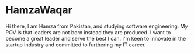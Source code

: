 # HamzaWaqar
Hi there, I am Hamza from Pakistan, and studying software engineering.
My POV is that leaders are not born instead they are produced. I want to become a great leader and serve the best I can.
I'm keen to innovate in the startup industry and committed to furthering my IT career.
